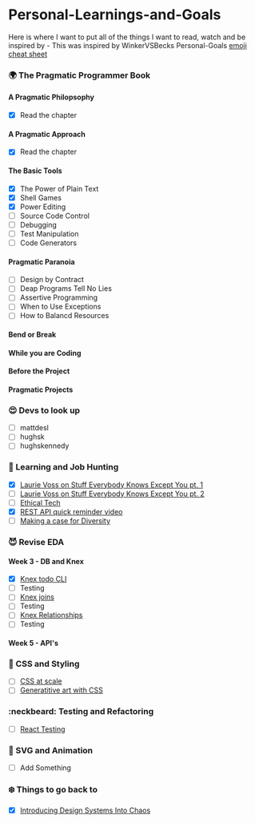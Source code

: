 # Personal-Learnings-and-Goals
Here is where I want to put all of the things I want to read, watch and be inspired by - This was inspired by WinkerVSBecks Personal-Goals
[emoji cheat sheet](https://www.webpagefx.com/tools/emoji-cheat-sheet/)


### 🌍 The Pragmatic Programmer Book 
#### A Pragmatic Philopsophy
- [X] Read the chapter
#### A Pragmatic Approach
- [X] Read the chapter
#### The Basic Tools
- [X] The Power of Plain Text
- [X] Shell Games
- [X] Power Editing
- [ ] Source Code Control
- [ ] Debugging
- [ ] Test Manipulation
- [ ] Code Generators
#### Pragmatic Paranoia
- [ ] Design by Contract
- [ ] Deap Programs Tell No Lies
- [ ] Assertive Programming
- [ ] When to Use Exceptions
- [ ] How to Balancd Resources
#### Bend or Break
#### While you are Coding
#### Before the Project
#### Pragmatic Projects

### :heart_eyes: Devs to look up
- [ ] mattdesl
- [ ] hughsk
- [ ] hughskennedy

### :woman: Learning and Job Hunting
- [X] [Laurie Voss on Stuff Everybody Knows Except You pt. 1](https://www.youtube.com/watch?v=JIJZnF_L5KI)
- [ ] [Laurie Voss on Stuff Everybody Knows Except You pt. 2](https://www.youtube.com/watch?v=4H8VTCSbYQg)
- [ ] [Ethical Tech](https://medium.com/thrive-global/how-technology-hijacks-peoples-minds-from-a-magician-and-google-s-design-ethicist-56d62ef5edf3)
- [X] [REST API quick reminder video](https://www.youtube.com/watch?v=7YcW25PHnAA)
- [ ] [Making a case for Diversity](https://www.themandarin.com.au/91690-making-the-case-for-diversity-what-is-the-evidence/)

### :smiling_imp: Revise EDA
#### Week 3 - DB and Knex
- [X] [Knex todo CLI](https://github.com/kahu-2018/knex-todo-cli)
- [ ] Testing
- [ ] [Knex joins](https://github.com/kahu-2018/knex-joins-stories)
- [ ] Testing
- [ ] [Knex Relationships](https://github.com/kahu-2018/knex-relationships-stories)
- [ ] Testing
#### Week 5 - API's

### 🐙 CSS and Styling
- [ ] [CSS at scale](https://engineering.linkedin.com/blog/2018/04/css-at-scale--linkedins-new-open-source-projects-take-on-stylesh)
- [ ] [Generatitive art with CSS](https://www.youtube.com/watch?v=xatWR8MXeJM)

### :neckbeard: Testing and Refactoring 
- [ ] [React Testing](https://hacks.mozilla.org/2018/04/testing-strategies-for-react-and-redux/)

### 🐳 SVG and Animation
- [ ] Add Something

### ❄️ Things to go back to
- [x] [Introducing Design Systems Into Chaos](https://www.rethinkhq.com/videos/introducing-design-systems-into-chaos-diana-mounter-github)

